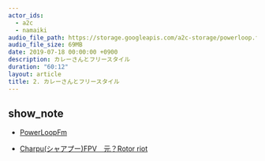 ```yaml
---
actor_ids:
  - a2c
  - namaiki
audio_file_path: https://storage.googleapis.com/a2c-storage/powerloop.fm/2019-07-18-S3_export_encode_02.mp3
audio_file_size: 69MB
date: 2019-07-18 00:00:00 +0900
description: カレーさんとフリースタイル
duration: "60:12"
layout: article
title: 2. カレーさんとフリースタイル
---
```


## show_note

- [PowerLoopFm](https://powerloop.tokyo)

- [Charpu(シャアプー)FPV　元？Rotor riot](https://www.youtube.com/user/CharpuFPV)
